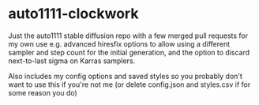 # auto1111-clockwork
Just the auto1111 stable diffusion repo with a few merged pull requests for my own use e.g. advanced hiresfix options to allow using a different sampler and step count for the initial generation, and the option to discard next-to-last sigma on Karras samplers.

Also includes my config options and saved styles so you probably don't want to use this if you're not me (or delete config.json and styles.csv if for some reason you do)
